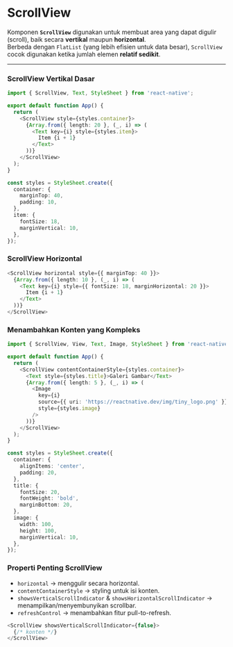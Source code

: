 # ScrollView

Komponen **`ScrollView`** digunakan untuk membuat area yang dapat digulir (scroll), baik secara **vertikal** maupun **horizontal**.  
Berbeda dengan `FlatList` (yang lebih efisien untuk data besar), `ScrollView` cocok digunakan ketika jumlah elemen **relatif sedikit**.

---

### ScrollView Vertikal Dasar
```ts
import { ScrollView, Text, StyleSheet } from 'react-native';

export default function App() {
  return (
    <ScrollView style={styles.container}>
      {Array.from({ length: 20 }, (_, i) => (
        <Text key={i} style={styles.item}>
          Item {i + 1}
        </Text>
      ))}
    </ScrollView>
  );
}

const styles = StyleSheet.create({
  container: {
    marginTop: 40,
    padding: 10,
  },
  item: {
    fontSize: 18,
    marginVertical: 10,
  },
});
```

### ScrollView Horizontal
```ts
<ScrollView horizontal style={{ marginTop: 40 }}>
  {Array.from({ length: 10 }, (_, i) => (
    <Text key={i} style={{ fontSize: 18, marginHorizontal: 20 }}>
      Item {i + 1}
    </Text>
  ))}
</ScrollView>
```

### Menambahkan Konten yang Kompleks
```ts
import { ScrollView, View, Text, Image, StyleSheet } from 'react-native';

export default function App() {
  return (
    <ScrollView contentContainerStyle={styles.container}>
      <Text style={styles.title}>Galeri Gambar</Text>
      {Array.from({ length: 5 }, (_, i) => (
        <Image
          key={i}
          source={{ uri: 'https://reactnative.dev/img/tiny_logo.png' }}
          style={styles.image}
        />
      ))}
    </ScrollView>
  );
}

const styles = StyleSheet.create({
  container: {
    alignItems: 'center',
    padding: 20,
  },
  title: {
    fontSize: 20,
    fontWeight: 'bold',
    marginBottom: 20,
  },
  image: {
    width: 100,
    height: 100,
    marginVertical: 10,
  },
});
```

### Properti Penting ScrollView
- `horizontal` → menggulir secara horizontal.
- `contentContainerStyle` → styling untuk isi konten.
- `showsVerticalScrollIndicator` & `showsHorizontalScrollIndicator` → menampilkan/menyembunyikan scrollbar.
- `refreshControl` → menambahkan fitur pull-to-refresh.
```ts
<ScrollView showsVerticalScrollIndicator={false}>
  {/* konten */}
</ScrollView>
```